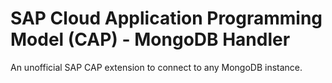 # SAP Cloud Application Programming Model (CAP) - MongoDB Handler
An unofficial SAP CAP extension to connect to any MongoDB instance.
